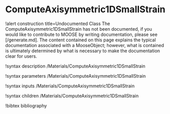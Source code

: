 <!-- MOOSE Documentation Stub: Remove this when content is added. -->

# ComputeAxisymmetric1DSmallStrain

!alert construction title=Undocumented Class
The ComputeAxisymmetric1DSmallStrain has not been documented, if you would like to contribute to MOOSE by
writing documentation, please see [/generate.md]. The content contained on this page explains
the typical documentation associated with a MooseObject; however, what is contained is ultimately
determined by what is necessary to make the documentation clear for users.

!syntax description /Materials/ComputeAxisymmetric1DSmallStrain

!syntax parameters /Materials/ComputeAxisymmetric1DSmallStrain

!syntax inputs /Materials/ComputeAxisymmetric1DSmallStrain

!syntax children /Materials/ComputeAxisymmetric1DSmallStrain

!bibtex bibliography
